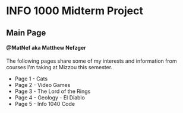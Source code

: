 # INFO 1000 Midterm Project
## Main Page
#### @MatNef aka Matthew Nefzger

The following pages share some of my interests and information from courses I'm taking at Mizzou this semester.
- Page 1 - Cats
- Page 2 - Video Games
- Page 3 - The Lord of the Rings
- Page 4 - Geology - El Diablo
- Page 5 - Info 1040 Code

<!---
The following is a default comment I left here: MatNef/MatNef is a ✨ special ✨ repository because its `README.md` (this file) appears on your GitHub profile.
You can click the Preview link to take a look at your changes.
--->
